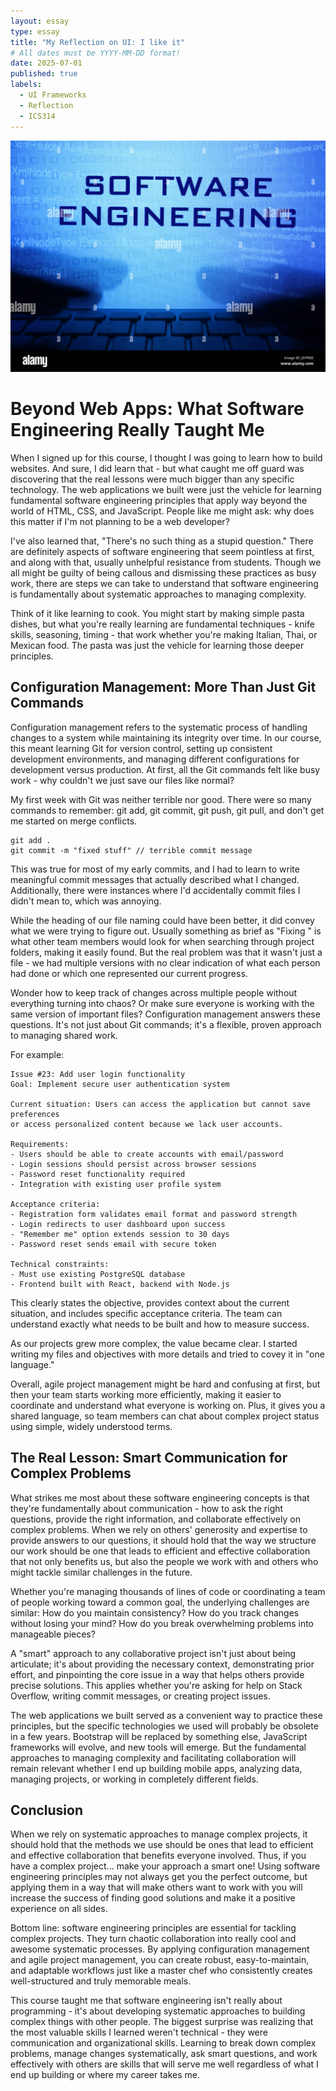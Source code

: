 ```yaml
---
layout: essay
type: essay
title: "My Reflection on UI: I like it"
# All dates must be YYYY-MM-DD format!
date: 2025-07-01
published: true
labels:
  - UI Frameworks
  - Reflection
  - ICS314
---
```


<img class="img-fluid" src="../img/software-engineering.png">

# Beyond Web Apps: What Software Engineering Really Taught Me

When I signed up for this course, I thought I was going to learn how to build websites. And sure, I did learn that - but what caught me off guard was discovering that the real lessons were much bigger than any specific technology. The web applications we built were just the vehicle for learning fundamental software engineering principles that apply way beyond the world of HTML, CSS, and JavaScript. People like me might ask: why does this matter if I'm not planning to be a web developer? 

I've also learned that, "There's no such thing as a stupid question." There are definitely aspects of software engineering that seem pointless at first, and along with that, usually unhelpful resistance from students. Though we all might be guilty of being callous and dismissing these practices as busy work, there are steps we can take to understand that software engineering is fundamentally about systematic approaches to managing complexity.

Think of it like learning to cook. You might start by making simple pasta dishes, but what you're really learning are fundamental techniques - knife skills, seasoning, timing - that work whether you're making Italian, Thai, or Mexican food. The pasta was just the vehicle for learning those deeper principles.


## Configuration Management: More Than Just Git Commands

Configuration management refers to the systematic process of handling changes to a system while maintaining its integrity over time. In our course, this meant learning Git for version control, setting up consistent development environments, and managing different configurations for development versus production. At first, all the Git commands felt like busy work - why couldn't we just save our files like normal?

My first week with Git was neither terrible nor good. There were so many commands to remember: git add, git commit, git push, git pull, and don't get me started on merge conflicts.

```
git add .
git commit -m "fixed stuff" // terrible commit message
```

This was true for most of my early commits, and I had to learn to write meaningful commit messages that actually described what I changed. Additionally, there were instances where I'd accidentally commit files I didn't mean to, which was annoying.

While the heading of our file naming could have been better, it did convey what we were trying to figure out. Usually something as brief as "Fixing " is what other team members would look for when searching through project folders, making it easily found. But the real problem was that it wasn't just a file - we had multiple versions with no clear indication of what each person had done or which one represented our current progress.

Wonder how to keep track of changes across multiple people without everything turning into chaos? Or make sure everyone is working with the same version of important files? Configuration management answers these questions. It's not just about Git commands; it's a flexible, proven approach to managing shared work.

For example:

```
Issue #23: Add user login functionality
Goal: Implement secure user authentication system

Current situation: Users can access the application but cannot save preferences 
or access personalized content because we lack user accounts.

Requirements:
- Users should be able to create accounts with email/password
- Login sessions should persist across browser sessions
- Password reset functionality required
- Integration with existing user profile system

Acceptance criteria:
- Registration form validates email format and password strength
- Login redirects to user dashboard upon success
- "Remember me" option extends session to 30 days
- Password reset sends email with secure token

Technical constraints:
- Must use existing PostgreSQL database
- Frontend built with React, backend with Node.js
```

This clearly states the objective, provides context about the current situation, and includes specific acceptance criteria. The team can understand exactly what needs to be built and how to measure success.

As our projects grew more complex, the value became clear. I started writing my files and objectives with more details and tried to covey it in "one language." 

Overall, agile project management might be hard and confusing at first, but then your team starts working more efficiently, making it easier to coordinate and understand what everyone is working on. Plus, it gives you a shared language, so team members can chat about complex project status using simple, widely understood terms.

## The Real Lesson: Smart Communication for Complex Problems

What strikes me most about these software engineering concepts is that they're fundamentally about communication - how to ask the right questions, provide the right information, and collaborate effectively on complex problems. When we rely on others' generosity and expertise to provide answers to our questions, it should hold that the way we structure our work should be one that leads to efficient and effective collaboration that not only benefits us, but also the people we work with and others who might tackle similar challenges in the future.

Whether you're managing thousands of lines of code or coordinating a team of people working toward a common goal, the underlying challenges are similar: How do you maintain consistency? How do you track changes without losing your mind? How do you break overwhelming problems into manageable pieces?

A "smart" approach to any collaborative project isn't just about being articulate; it's about providing the necessary context, demonstrating prior effort, and pinpointing the core issue in a way that helps others provide precise solutions. This applies whether you're asking for help on Stack Overflow, writing commit messages, or creating project issues.

The web applications we built served as a convenient way to practice these principles, but the specific technologies we used will probably be obsolete in a few years. Bootstrap will be replaced by something else, JavaScript frameworks will evolve, and new tools will emerge. But the fundamental approaches to managing complexity and facilitating collaboration will remain relevant whether I end up building mobile apps, analyzing data, managing projects, or working in completely different fields.

## Conclusion

When we rely on systematic approaches to manage complex projects, it should hold that the methods we use should be ones that lead to efficient and effective collaboration that benefits everyone involved. Thus, if you have a complex project... make your approach a smart one! Using software engineering principles may not always get you the perfect outcome, but applying them in a way that will make others want to work with you will increase the success of finding good solutions and make it a positive experience on all sides.

Bottom line: software engineering principles are essential for tackling complex projects. They turn chaotic collaboration into really cool and awesome systematic processes. By applying configuration management and agile project management, you can create robust, easy-to-maintain, and adaptable workflows just like a master chef who consistently creates well-structured and truly memorable meals.

This course taught me that software engineering isn't really about programming - it's about developing systematic approaches to building complex things with other people. The biggest surprise was realizing that the most valuable skills I learned weren't technical - they were communication and organizational skills. Learning to break down complex problems, manage changes systematically, ask smart questions, and work effectively with others are skills that will serve me well regardless of what I end up building or where my career takes me.
